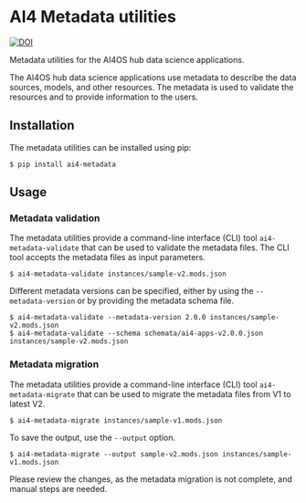 # AI4 Metadata utilities

[![DOI](https://zenodo.org/badge/721337407.svg)](https://zenodo.org/doi/10.5281/zenodo.13343453)

Metadata utilities for the AI4OS hub data science applications.

The AI4OS hub data science applications use metadata to describe the data
sources, models, and other resources. The metadata is used to validate the
resources and to provide information to the users.

## Installation

The metadata utilities can be installed using pip:

    $ pip install ai4-metadata

## Usage

### Metadata validation

The metadata utilities provide a command-line interface (CLI) tool
`ai4-metadata-validate` that can be used to validate the metadata files. The
CLI tool accepts the metadata files as input parameters.

    $ ai4-metadata-validate instances/sample-v2.mods.json

Different metadata versions can be specified, either by using the
`--metadata-version` or by providing the metadata schema file.

    $ ai4-metadata-validate --metadata-version 2.0.0 instances/sample-v2.mods.json
    $ ai4-metadata-validate --schema schemata/ai4-apps-v2.0.0.json instances/sample-v2.mods.json

### Metadata migration

The metadata utilities provide a command-line interface (CLI) tool
`ai4-metadata-migrate` that can be used to migrate the metadata files from V1
to latest V2.

    $ ai4-metadata-migrate instances/sample-v1.mods.json

To save the output, use the `--output` option.

    $ ai4-metadata-migrate --output sample-v2.mods.json instances/sample-v1.mods.json

Please review the changes, as the metadata migration is not complete, and
manual steps are needed.
